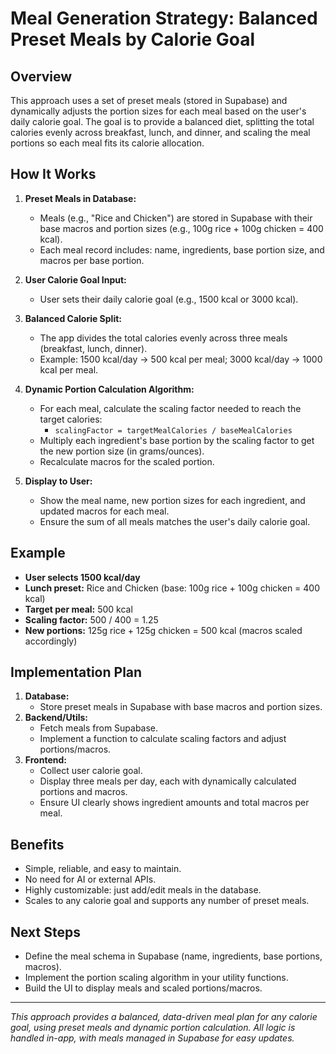 # Meal Generation Strategy: Balanced Preset Meals by Calorie Goal

## Overview
This approach uses a set of preset meals (stored in Supabase) and dynamically adjusts the portion sizes for each meal based on the user's daily calorie goal. The goal is to provide a balanced diet, splitting the total calories evenly across breakfast, lunch, and dinner, and scaling the meal portions so each meal fits its calorie allocation.

## How It Works
1. **Preset Meals in Database:**
   - Meals (e.g., "Rice and Chicken") are stored in Supabase with their base macros and portion sizes (e.g., 100g rice + 100g chicken = 400 kcal).
   - Each meal record includes: name, ingredients, base portion size, and macros per base portion.

2. **User Calorie Goal Input:**
   - User sets their daily calorie goal (e.g., 1500 kcal or 3000 kcal).

3. **Balanced Calorie Split:**
   - The app divides the total calories evenly across three meals (breakfast, lunch, dinner).
   - Example: 1500 kcal/day → 500 kcal per meal; 3000 kcal/day → 1000 kcal per meal.

4. **Dynamic Portion Calculation Algorithm:**
   - For each meal, calculate the scaling factor needed to reach the target calories:
     - `scalingFactor = targetMealCalories / baseMealCalories`
   - Multiply each ingredient's base portion by the scaling factor to get the new portion size (in grams/ounces).
   - Recalculate macros for the scaled portion.

5. **Display to User:**
   - Show the meal name, new portion sizes for each ingredient, and updated macros for each meal.
   - Ensure the sum of all meals matches the user's daily calorie goal.

## Example
- **User selects 1500 kcal/day**
- **Lunch preset:** Rice and Chicken (base: 100g rice + 100g chicken = 400 kcal)
- **Target per meal:** 500 kcal
- **Scaling factor:** 500 / 400 = 1.25
- **New portions:** 125g rice + 125g chicken = 500 kcal (macros scaled accordingly)

## Implementation Plan
1. **Database:**
   - Store preset meals in Supabase with base macros and portion sizes.
2. **Backend/Utils:**
   - Fetch meals from Supabase.
   - Implement a function to calculate scaling factors and adjust portions/macros.
3. **Frontend:**
   - Collect user calorie goal.
   - Display three meals per day, each with dynamically calculated portions and macros.
   - Ensure UI clearly shows ingredient amounts and total macros per meal.

## Benefits
- Simple, reliable, and easy to maintain.
- No need for AI or external APIs.
- Highly customizable: just add/edit meals in the database.
- Scales to any calorie goal and supports any number of preset meals.

## Next Steps
- Define the meal schema in Supabase (name, ingredients, base portions, macros).
- Implement the portion scaling algorithm in your utility functions.
- Build the UI to display meals and scaled portions/macros.

---

*This approach provides a balanced, data-driven meal plan for any calorie goal, using preset meals and dynamic portion calculation. All logic is handled in-app, with meals managed in Supabase for easy updates.* 